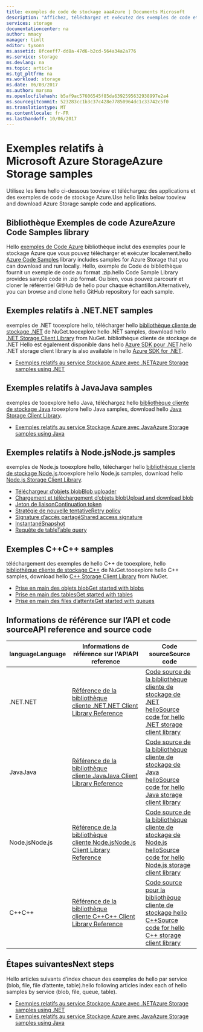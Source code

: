 ```yaml
---
title: exemples de code de stockage aaaAzure | Documents Microsoft
description: "Affichez, téléchargez et exécutez des exemples de code et des applications pour Azure Storage. Découvrez la prise en main des exemples pour les objets BLOB, les files d’attente, les tables et les fichiers, à l’aide de hello .NET, Java, Node.js et C++ bibliothèques clientes de stockage."
services: storage
documentationcenter: na
author: mmacy
manager: timlt
editor: tysonn
ms.assetid: 8fceeff7-dd8a-47d6-b2cd-564a34a2a776
ms.service: storage
ms.devlang: na
ms.topic: article
ms.tgt_pltfrm: na
ms.workload: storage
ms.date: 06/03/2017
ms.author: marsma
ms.openlocfilehash: b5af9ac57606545f85da6392595632938997e2a4
ms.sourcegitcommit: 523283cc1b3c37c428e77850964dc1c33742c5f0
ms.translationtype: MT
ms.contentlocale: fr-FR
ms.lasthandoff: 10/06/2017
---
```

# <a name="azure-storage-samples"></a><span data-ttu-id="3bbf3-104">Exemples relatifs à Microsoft Azure Storage</span><span class="sxs-lookup"><span data-stu-id="3bbf3-104">Azure Storage samples</span></span>

<span data-ttu-id="3bbf3-105">Utilisez les liens hello ci-dessous tooview et téléchargez des applications et des exemples de code de stockage Azure.</span><span class="sxs-lookup"><span data-stu-id="3bbf3-105">Use hello links below tooview and download Azure Storage sample code and applications.</span></span>

## <a name="azure-code-samples-library"></a><span data-ttu-id="3bbf3-106">Bibliothèque Exemples de code Azure</span><span class="sxs-lookup"><span data-stu-id="3bbf3-106">Azure Code Samples library</span></span>
<span data-ttu-id="3bbf3-107">Hello [exemples de Code Azure](https://azure.microsoft.com/documentation/samples/?service=storage) bibliothèque inclut des exemples pour le stockage Azure que vous pouvez télécharger et exécuter localement.</span><span class="sxs-lookup"><span data-stu-id="3bbf3-107">hello [Azure Code Samples](https://azure.microsoft.com/documentation/samples/?service=storage) library includes samples for Azure Storage that you can download and run locally.</span></span> <span data-ttu-id="3bbf3-108">Hello, exemple de Code de bibliothèque fournit un exemple de code au format .zip.</span><span class="sxs-lookup"><span data-stu-id="3bbf3-108">hello Code Sample Library provides sample code in .zip format.</span></span> <span data-ttu-id="3bbf3-109">Ou bien, vous pouvez parcourir et cloner le référentiel GitHub de hello pour chaque échantillon.</span><span class="sxs-lookup"><span data-stu-id="3bbf3-109">Alternatively, you can browse and clone hello GitHub repository for each sample.</span></span>

<!--## Getting started samples-->
<!-- after our quick starts are available, replace this link with a link tooone of those. 
Had tooremove this article, it refers toohello VS quickstarts, and they've stopped publishing them. Robin --> 
<!--* [Get started with Azure Storage in five minutes](storage-getting-started-guide.md)
* [Visual Studio Quick Starts for Azure Storage](https://github.com/Azure/azure-storage-net/tree/master/Samples/GettingStarted/VisualStudioQuickStarts)
-->

## <a name="net-samples"></a><span data-ttu-id="3bbf3-110">Exemples relatifs à .NET</span><span class="sxs-lookup"><span data-stu-id="3bbf3-110">.NET samples</span></span>
<span data-ttu-id="3bbf3-111">exemples de .NET tooexplore hello, télécharger hello [bibliothèque cliente de stockage .NET](https://www.nuget.org/packages/WindowsAzure.Storage/) de NuGet.</span><span class="sxs-lookup"><span data-stu-id="3bbf3-111">tooexplore hello .NET samples, download hello [.NET Storage Client Library](https://www.nuget.org/packages/WindowsAzure.Storage/) from NuGet.</span></span> <span data-ttu-id="3bbf3-112">bibliothèque cliente de stockage de .NET Hello est également disponible dans hello [Azure SDK pour .NET](https://azure.microsoft.com/downloads/).</span><span class="sxs-lookup"><span data-stu-id="3bbf3-112">hello .NET storage client library is also available in hello [Azure SDK for .NET](https://azure.microsoft.com/downloads/).</span></span>

* [<span data-ttu-id="3bbf3-113">Exemples relatifs au service Stockage Azure avec .NET</span><span class="sxs-lookup"><span data-stu-id="3bbf3-113">Azure Storage samples using .NET</span></span>](storage-samples-dotnet.md)

## <a name="java-samples"></a><span data-ttu-id="3bbf3-114">Exemples relatifs à Java</span><span class="sxs-lookup"><span data-stu-id="3bbf3-114">Java samples</span></span>
<span data-ttu-id="3bbf3-115">exemples de tooexplore hello Java, téléchargez hello [bibliothèque cliente de stockage Java](https://github.com/azure/azure-storage-java).</span><span class="sxs-lookup"><span data-stu-id="3bbf3-115">tooexplore hello Java samples, download hello [Java Storage Client Library](https://github.com/azure/azure-storage-java).</span></span>

* [<span data-ttu-id="3bbf3-116">Exemples relatifs au service Stockage Azure avec Java</span><span class="sxs-lookup"><span data-stu-id="3bbf3-116">Azure Storage samples using Java</span></span>](storage-samples-java.md)

## <a name="nodejs-samples"></a><span data-ttu-id="3bbf3-117">Exemples relatifs à Node.js</span><span class="sxs-lookup"><span data-stu-id="3bbf3-117">Node.js samples</span></span>
<span data-ttu-id="3bbf3-118">exemples de Node.js tooexplore hello, télécharger hello [bibliothèque cliente de stockage Node.js](https://github.com/Azure/azure-storage-node).</span><span class="sxs-lookup"><span data-stu-id="3bbf3-118">tooexplore hello Node.js samples, download hello [Node.js Storage Client Library](https://github.com/Azure/azure-storage-node).</span></span>

* [<span data-ttu-id="3bbf3-119">Téléchargeur d’objets blob</span><span class="sxs-lookup"><span data-stu-id="3bbf3-119">Blob uploader</span></span>](https://github.com/Azure/azure-storage-node/tree/master/examples/blobuploader)
* [<span data-ttu-id="3bbf3-120">Chargement et téléchargement d’objets blob</span><span class="sxs-lookup"><span data-stu-id="3bbf3-120">Upload and download blob</span></span>](https://github.com/Azure/azure-storage-node/blob/master/examples/samples/blobuploaddownloadsample.js)
* [<span data-ttu-id="3bbf3-121">Jeton de liaison</span><span class="sxs-lookup"><span data-stu-id="3bbf3-121">Continuation token</span></span>](https://github.com/Azure/azure-storage-node/blob/master/examples/samples/continuationsample.js)
* [<span data-ttu-id="3bbf3-122">Stratégie de nouvelle tentative</span><span class="sxs-lookup"><span data-stu-id="3bbf3-122">Retry policy</span></span>](https://github.com/Azure/azure-storage-node/blob/master/examples/samples/retrypolicysample.js)
* [<span data-ttu-id="3bbf3-123">Signature d’accès partagé</span><span class="sxs-lookup"><span data-stu-id="3bbf3-123">Shared access signature</span></span>](https://github.com/Azure/azure-storage-node/blob/master/examples/samples/sassample.js)
* [<span data-ttu-id="3bbf3-124">Instantané</span><span class="sxs-lookup"><span data-stu-id="3bbf3-124">Snapshot</span></span>](https://github.com/Azure/azure-storage-node/blob/master/examples/samples/snapshotsample.js)
* [<span data-ttu-id="3bbf3-125">Requête de table</span><span class="sxs-lookup"><span data-stu-id="3bbf3-125">Table query</span></span>](https://github.com/Azure/azure-storage-node/blob/master/examples/samples/tablequerysample.js)

## <a name="c-samples"></a><span data-ttu-id="3bbf3-126">Exemples C++</span><span class="sxs-lookup"><span data-stu-id="3bbf3-126">C++ samples</span></span>
<span data-ttu-id="3bbf3-127">téléchargement des exemples de hello C++ de tooexplore, hello [bibliothèque cliente de stockage C++](https://www.nuget.org/packages/wastorage/) de NuGet.</span><span class="sxs-lookup"><span data-stu-id="3bbf3-127">tooexplore hello C++ samples, download hello [C++ Storage Client Library](https://www.nuget.org/packages/wastorage/) from NuGet.</span></span>

* [<span data-ttu-id="3bbf3-128">Prise en main des objets blob</span><span class="sxs-lookup"><span data-stu-id="3bbf3-128">Get started with blobs</span></span>](https://github.com/Azure/azure-storage-cpp/tree/master/Microsoft.WindowsAzure.Storage/samples/BlobsGettingStarted)
* [<span data-ttu-id="3bbf3-129">Prise en main des tables</span><span class="sxs-lookup"><span data-stu-id="3bbf3-129">Get started with tables</span></span>](https://github.com/Azure/azure-storage-cpp/tree/master/Microsoft.WindowsAzure.Storage/samples/TablesGettingStarted)
* [<span data-ttu-id="3bbf3-130">Prise en main des files d’attente</span><span class="sxs-lookup"><span data-stu-id="3bbf3-130">Get started with queues</span></span>](https://github.com/Azure/azure-storage-cpp/tree/master/Microsoft.WindowsAzure.Storage/samples/QueuesGettingStarted)

## <a name="api-reference-and-source-code"></a><span data-ttu-id="3bbf3-131">Informations de référence sur l’API et code source</span><span class="sxs-lookup"><span data-stu-id="3bbf3-131">API reference and source code</span></span>

| <span data-ttu-id="3bbf3-132">language</span><span class="sxs-lookup"><span data-stu-id="3bbf3-132">Language</span></span> | <span data-ttu-id="3bbf3-133">Informations de référence sur l'API</span><span class="sxs-lookup"><span data-stu-id="3bbf3-133">API reference</span></span> | <span data-ttu-id="3bbf3-134">Code source</span><span class="sxs-lookup"><span data-stu-id="3bbf3-134">Source code</span></span> |
|----------|---------------|-------------|
| <span data-ttu-id="3bbf3-135">.NET</span><span class="sxs-lookup"><span data-stu-id="3bbf3-135">.NET</span></span> | [<span data-ttu-id="3bbf3-136">Référence de la bibliothèque cliente .NET</span><span class="sxs-lookup"><span data-stu-id="3bbf3-136">.NET Client Library Reference</span></span>](https://msdn.microsoft.com/library/azure/mt347887.aspx) | [<span data-ttu-id="3bbf3-137">Code source de la bibliothèque cliente de stockage de .NET hello</span><span class="sxs-lookup"><span data-stu-id="3bbf3-137">Source code for hello .NET storage client library</span></span>](https://github.com/Azure/azure-storage-net) |
| <span data-ttu-id="3bbf3-138">Java</span><span class="sxs-lookup"><span data-stu-id="3bbf3-138">Java</span></span> | [<span data-ttu-id="3bbf3-139">Référence de la bibliothèque cliente Java</span><span class="sxs-lookup"><span data-stu-id="3bbf3-139">Java Client Library Reference</span></span>](https://docs.microsoft.com/java/api/overview/azure/storage) | [<span data-ttu-id="3bbf3-140">Code source de la bibliothèque cliente de stockage de Java hello</span><span class="sxs-lookup"><span data-stu-id="3bbf3-140">Source code for hello Java storage client library</span></span>](https://github.com/azure/azure-storage-java) |
| <span data-ttu-id="3bbf3-141">Node.js</span><span class="sxs-lookup"><span data-stu-id="3bbf3-141">Node.js</span></span> | [<span data-ttu-id="3bbf3-142">Référence de la bibliothèque cliente Node.js</span><span class="sxs-lookup"><span data-stu-id="3bbf3-142">Node.js Client Library Reference</span></span>](http://azure.github.io/azure-storage-node) | [<span data-ttu-id="3bbf3-143">Code source de la bibliothèque cliente de stockage de Node.js hello</span><span class="sxs-lookup"><span data-stu-id="3bbf3-143">Source code for hello Node.js storage client library</span></span>](https://github.com/Azure/azure-storage-node) |
| <span data-ttu-id="3bbf3-144">C++</span><span class="sxs-lookup"><span data-stu-id="3bbf3-144">C++</span></span> | [<span data-ttu-id="3bbf3-145">Référence de la bibliothèque cliente C++</span><span class="sxs-lookup"><span data-stu-id="3bbf3-145">C++ Client Library Reference</span></span>](http://azure.github.io/azure-storage-cpp/) | [<span data-ttu-id="3bbf3-146">Code source pour la bibliothèque cliente de stockage hello C++</span><span class="sxs-lookup"><span data-stu-id="3bbf3-146">Source code for hello C++ storage client library</span></span>](https://github.com/Azure/azure-storage-cpp)|

## <a name="next-steps"></a><span data-ttu-id="3bbf3-147">Étapes suivantes</span><span class="sxs-lookup"><span data-stu-id="3bbf3-147">Next steps</span></span>

<span data-ttu-id="3bbf3-148">Hello articles suivants d’index chacun des exemples de hello par service (blob, file, file d’attente, table).</span><span class="sxs-lookup"><span data-stu-id="3bbf3-148">hello following articles index each of hello samples by service (blob, file, queue, table).</span></span>

* [<span data-ttu-id="3bbf3-149">Exemples relatifs au service Stockage Azure avec .NET</span><span class="sxs-lookup"><span data-stu-id="3bbf3-149">Azure Storage samples using .NET</span></span>](storage-samples-dotnet.md)
* [<span data-ttu-id="3bbf3-150">Exemples relatifs au service Stockage Azure avec Java</span><span class="sxs-lookup"><span data-stu-id="3bbf3-150">Azure Storage samples using Java</span></span>](storage-samples-java.md)